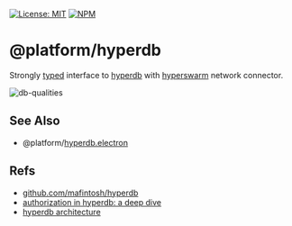 [![License: MIT](https://img.shields.io/badge/License-MIT-blue.svg)](https://opensource.org/licenses/MIT)
[![NPM](https://img.shields.io/npm/v/@platform/hyperdb.svg?colorB=blue&style=flat)](https://www.npmjs.com/package/@platform/hyperdb)

# @platform/hyperdb
Strongly [typed](https://www.typescriptlang.org) interface to [hyperdb](https://github.com/mafintosh/hyperdb) with [hyperswarm](https://github.com/hyperswarm) network connector.

![db-qualities](https://user-images.githubusercontent.com/185555/54387772-171fa500-4701-11e9-825e-571d85db72e5.png)

## See Also

- @platform/[hyperdb.electron](../hyperdb.electron)

## Refs

- [github.com/mafintosh/hyperdb](https://github.com/mafintosh/hyperdb)
- [authorization in hyperdb: a deep dive](https://github.com/lachenmayer/hyperdb-authorization-guide)
- [hyperdb architecture](https://github.com/mafintosh/hyperdb/blob/master/ARCHITECTURE.md)

